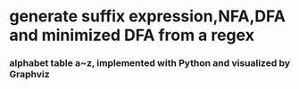 # generate suffix expression,NFA,DFA and minimized DFA from a regex
### alphabet table a~z, implemented with Python and visualized by Graphviz


